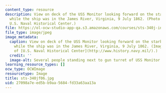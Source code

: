 ```yaml
---
content_type: resource
description: View on deck of the USS Monitor looking forward on the starboard side,
  while the ship was in the James River, Virginia, 9 July 1862. (Photo courtesy of
  U.S. Naval Historical Center.)
file: https://ol-ocw-studio-app-qa.s3.amazonaws.com/courses/sts-340j-introduction-to-the-history-of-technology-fall-2006/27098a7eed5bb9aa5684fd33a63aa13a_sts-340jf06.jpg
file_type: image/jpeg
image_metadata:
  caption: View on deck of the USS Monitor looking forward on the starboard side,
    while the ship was in the James River, Virginia, 9 July 1862. (Image courtesy
    of [U.S. Naval Historical Center](http://www.history.navy.mil/).)
  credit: ''
  image-alt: Several people standing next to gun turret of USS Monitor.
learning_resource_types: []
ocw_type: OCWImage
resourcetype: Image
title: sts-340jf06.jpg
uid: 27098a7e-ed5b-b9aa-5684-fd33a63aa13a
---
```

